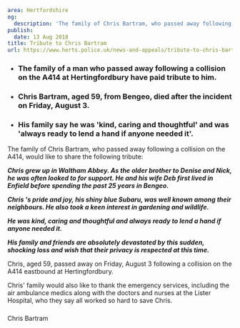 ```yaml
area: Hertfordshire
og:
  description: 'The family of Chris Bartram, who passed away following a collision on the A414, would like to share the following tribute:'
publish:
  date: 13 Aug 2018
title: Tribute to Chris Bartram
url: https://www.herts.police.uk/news-and-appeals/tribute-to-chris-bartram-1651A
```

* ### The family of a man who passed away following a collision on the A414 at Hertingfordbury have paid tribute to him.

 * ### Chris Bartram, aged 59, from Bengeo, died after the incident on Friday, August 3.

 * ### His family say he was 'kind, caring and thoughtful' and was 'always ready to lend a hand if anyone needed it'.

The family of Chris Bartram, who passed away following a collision on the A414, would like to share the following tribute:

**_Chris grew up in Waltham Abbey. As the older brother to Denise and Nick, he was often looked to for support. He and his wife Deb first lived in Enfield before spending the past 25 years in Bengeo._**

**_Chris 's pride and joy, his shiny blue Subaru, was well known among their neighbours. He also took a keen interest in gardening and wildlife._**

**_He was kind, caring and thoughtful and always ready to lend a hand if anyone needed it._**

**_His family and friends are absolutely devastated by this sudden, shocking loss and wish that their privacy is respected at this time._**

Chris, aged 59, passed away on Friday, August 3 following a collision on the A414 eastbound at Hertingfordbury.

Chris' family would also like to thank the emergency services, including the air ambulance medics along with the doctors and nurses at the Lister Hospital, who they say all worked so hard to save Chris.

###

Chris Bartram
